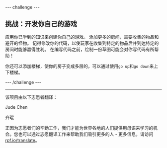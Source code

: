 --- challenge ---

## 挑战：开发你自己的游戏

应用你已学到的知识来创建你自己的游戏。 添加更多的房间，需要收集的物品和避开的怪物。 记得修改你的代码，以使玩家在收集到特定的物品后并到达特定的房间时能够赢得胜利。 在编写代码之前，绘制一份草图可能会对你写代码有所帮助！

你还可以添加楼梯，使你的房子变成多层的，可以通过使用`go up`和`go down`来上下楼梯。

--- /challenge ---


***
该项目由以下志愿者翻译：

Jude Chen

齐琨

正因为志愿者们的辛勤工作，我们才能为世界各地的人们提供用母语来学习的机会。您也可以通过志愿翻译工作来帮助我们吸引更多的人 - 更多信息，请访问[rpf.io/translate](https://rpf.io/translate)。